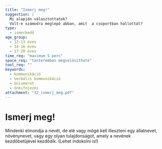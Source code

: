 ```yaml
---
title: "Ismerj meg!"
suggestion: | 
  Mi alapján választottatok? 
  Volt-e számodra meglepő abban, amit  a csoportban hallottál?
type:
  - ismerkedő
age_group:
  - 12-13 éves
  - 14-16 éves
  - 17-20 éves
time_req: "maximum 5 perc"
space_req: "tanteremben megvalósítható"
tool_req: ""
keywords: 
  - kommunikáció
  - verbális kommunikáció
  - önismeret
  - önkifejezés
attachment: "32_ismerj_meg.pdf"
---
```


# Ismerj meg!

 Mindenki elmondja a nevét, de elé vagy mögé kell illeszteni egy állatnevet, növénynevet, vagy egy olyan tulajdonságot, amely a nevének kezdőbetűjével kezdődik. (Lehet indokolni is!)  
  
